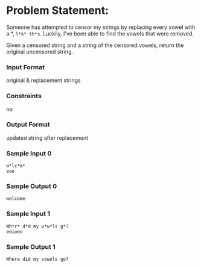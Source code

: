 # Problem Statement:

Someone has attempted to censor my strings by replacing every vowel with a *, `l*k* th*s`. Luckily, I've been able to find the vowels that were removed.

Given a censored string and a string of the censored vowels, return the original uncensored string.

### Input Format

original & replacement strings

### Constraints

no

### Output Format

updated string after replacement

### Sample Input 0
```
w*lc*m*
eoe
```
### Sample Output 0
```
welcome
```
### Sample Input 1
```
Wh*r* d*d my v*w*ls g*?
eeioeo
```
### Sample Output 1
```
Where did my vowels go?
```
